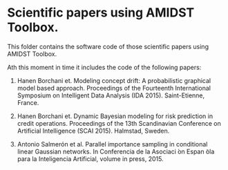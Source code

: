 # Scientific papers using AMIDST Toolbox.

This folder contains the software code of those scientific papers using AMIDST Toolbox. 

Ath this moment in time it includes the code of the following papers:

1.  Hanen Borchani et. Modeling concept drift: A probabilistic graphical model based approach. Proceedings of the Fourteenth International Symposium on Intelligent Data Analysis (IDA 2015). Saint-Etienne, France.

2.  Hanen Borchani et. Dynamic Bayesian modeling for risk prediction in credit operations. Proceedings of the 13th Scandinavian Conference on Artificial Intelligence (SCAI 2015). Halmstad, Sweden. 

3. Antonio Salmerón et al. Parallel importance sampling in conditional linear Gaussian networks. In Conferencia de la Asociaci ́on Espan ̃ola para la Inteligencia Artificial, volume in press, 2015.
